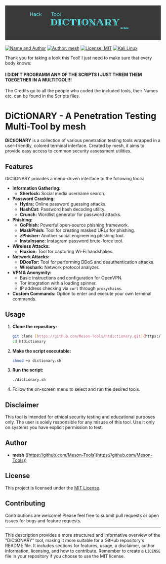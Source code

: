 ![Hack Tool Dictionary](https://github.com/MessH-Tools/htdictionary/blob/main/Images/dictionary-main.png)

[![Name and Author](https://img.shields.io/badge/DiCtiONARY_by-mesH-cyan)](https://github.com/MessH-Tools/htdictionary)
[![Author: mesh](https://img.shields.io/badge/Author-mesh-blue)](https://github.com/MessH-Tools)
[![License: MIT](https://img.shields.io/badge/License-Apache_2.0-yellow.svg)]([https://opensource.org/licenses/Apache_2.0])
[![Kali Linux](https://img.shields.io/badge/Kali_Linux-black?style=flat-square&logo=kali-linux&logoColor=white)](https://www.kali.org/)

Thank you for taking a look this Tool!
I just need to make sure that every body knows:
#### I DIDN'T PROGRAMM ANY OF THE SCRIPTS I JUST THREM THEM TOEGETHER IN A MULTITOOL!!!
The Credits go to all the people who coded the included tools, their Names etc. can be found in the Scripts files.

# DiCtiONARY - A Penetration Testing Multi-Tool by mesh


**DiCtiONARY** is a collection of various penetration testing tools wrapped in a user-friendly, colored terminal interface. Created by mesh, it aims to provide easy access to common security assessment utilities.

## Features

DiCtiONARY provides a menu-driven interface to the following tools:

* **Information Gathering:**
    * **Sherlock:** Social media username search.
* **Password Cracking:**
    * **Hydra:** Online password guessing attacks.
    * **HashCat:** Password hash decoding utility.
    * **Crunch:** Wordlist generator for password attacks.
* **Phishing:**
    * **GoPhish:** Powerful open-source phishing framework.
    * **MaskPhish:** Tool for creating masked URLs for phishing.
    * **zPhisher:** Another social engineering phishing tool.
    * **InstaInsane:** Instagram password brute-force tool.
* **Wireless Attacks:**
    * **Fluxion:** Tool for capturing Wi-Fi handshakes.
* **Network Attacks:**
    * **DDosTor:** Tool for performing DDoS and deauthentication attacks.
    * **Wireshark:** Network protocol analyzer.
* **VPN & Anonymity:**
    * Basic instructions and configuration for OpenVPN.
    * Tor integration with a loading spinner.
    * IP address checking via `curl` through `proxychains`.
* **Custom Commands:** Option to enter and execute your own terminal commands.

## Usage

1.  **Clone the repository:**
    ```bash
    git clone [https://github.com/Meson-Tools/htdictionary.git](https://github.com/Meson-Tools/htdictionary.git)
    cd htdictionary
    ```
2.  **Make the script executable:**
    ```bash
    chmod +x dictionary.sh
    ```
3.  **Run the script:**
    ```bash
    ./dictionary.sh
    ```
4.  Follow the on-screen menu to select and run the desired tools.

## Disclaimer

This tool is intended for ethical security testing and educational purposes only. The user is solely responsible for any misuse of this tool. Use it only on systems you have explicit permission to test.

## Author

* **mesh** ([https://github.com/Meson-Tools](https://github.com/Meson-Tools))

## License

This project is licensed under the [MIT License](LICENSE).

## Contributing

Contributions are welcome! Please feel free to submit pull requests or open issues for bugs and feature requests.

---

This description provides a more structured and informative overview of the "DiCtiONARY" tool, making it more suitable for a GitHub repository's README file. It includes sections for features, usage, a disclaimer, author information, licensing, and how to contribute. Remember to create a `LICENSE` file in your repository if you choose to use the MIT license.
